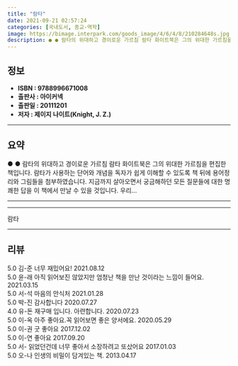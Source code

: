 ```yaml
---
title: "람타"
date: 2021-09-21 02:57:24
categories: [국내도서, 종교-역학]
image: https://bimage.interpark.com/goods_image/4/6/4/8/210284648s.jpg
description: ● ● 람타의 위대하고 경이로운 가르침 람타 화이트북은 그의 위대한 가르침을 편집한 책입니다. 람타가 사용하는 단어와 개념을 독자가 쉽게 이해할 수 있도록 책 뒤에 용어정리와 그림들을 첨부하였습니다. 지금까지 살아오면서 궁금해하던 모든 질문들에 대한 명쾌한 답을 이 책에서 만날
---
```


## **정보**

- **ISBN : 9788996671008**
- **출판사 : 아이커넥**
- **출판일 : 20111201**
- **저자 : 제이지 나이트(Knight, J. Z.)**

------



## **요약**

●  ●  람타의 위대하고 경이로운 가르침  람타 화이트북은 그의 위대한 가르침을 편집한 책입니다. 람타가 사용하는 단어와 개념을 독자가 쉽게 이해할 수 있도록 책 뒤에 용어정리와 그림들을 첨부하였습니다.  지금까지 살아오면서 궁금해하던 모든 질문들에 대한 명쾌한 답을 이 책에서 만날 수 있을 것입니다. 우리... 

------



------


람타 

------


## **리뷰** 

5.0 김-준 너무 재밌어요! 2021.08.12 <br/>5.0 윤-래  아직 읽어보진 않았지만 엄청난 책을 만난 것이라는 느낌이 들어요.  2021.03.15 <br/>5.0 서-석 마음의 안식처 2021.01.28 <br/>5.0 박-진 감사합니다 2020.07.27 <br/>4.0 유-돈 재구매 입니다. 아련합니다. 2020.07.23 <br/>5.0 이-옥 아주 좋아요.꼭 읽어보면 좋은 양서에요. 2020.05.29 <br/>5.0 이-권 굿 좋아요 2017.12.02 <br/>5.0 이-연 좋아요 2017.09.20 <br/>5.0 서- 읽었던건데 너무 좋아서 소장하려고 또샀어요 2017.01.03 <br/>5.0 오-나 인생의 비밀이 담겨있는 책. 2013.04.17 <br/>